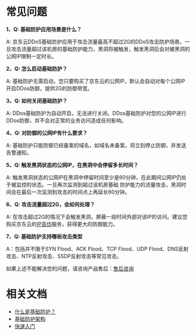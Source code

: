 # 常见问题

**1、Q: 基础防护应用场景是什么？**

A: 京东云DDoS基础防护应用于攻击流量最高不超过2G的DDoS攻击防护场景。一旦攻击流量超过该机房的基础防护能力，黑洞将被触发，触发黑洞后会对被黑洞的公网IP限制一定时长。

**2、Q: 怎么启动基础防护？**

A: 基础防护无需启动，您只要购买了京东云的公网IP，默认会自动对每个公网IP开启DDos防御，提供2G的防御带宽。

**3、Q: 如何关闭基础防护？**

A: DDos基础防护为自动开启，无法进行关闭。DDos基础防护对您的公网IP进行DDos防御，并不会对正常的业务访问造成任何影响。

**4、Q: 对防御的公网IP有什么要求？**

A: 基础防护只能防御已经备案的域名，如域名未备案，将立刻停止防御，并发送告警通知。

**5、Q: 触发黑洞状态的公网IP，在黑洞中会停留多长时间？**

A: 触发黑洞状态的公网IP在黑洞中停留时间至少是60分钟，在此期间公网IP仍处于被监控的状态。一旦再次监测到超过该机房基础
  防护能力的流量攻击，黑洞时间会在最后一次监测到攻击的时间点上再延长60分钟。
  
**6、Q: 攻击流量超过2G，会如何处理？**

A: 在攻击超过2G的情况下会触发黑洞，屏蔽一段时间外部对该IP的访问。建议您购买京东云的[IP高仿](https://www.jdcloud.com/products/ipanti)服务，获得更大的防御能力。

**7、Q: 基础防护支持哪些攻击类型**

A：包括并不限于SYN Flood、ACK Flood、TCP Flood、UDP Flood、DNS反射攻击、NTP反射攻击、SSDP反射攻击等常见攻击。

如果上述不能解决您的问题，请咨询产品售后：[售后咨询](https://ticket.jdcloud.com/myorder/form?cateId=2&questionId=13)

# 相关文档

- [什么是基础防护？](https://github.com/jdcloudcom/cn/blob/edit/documentation/Cloud-Security/Basic-Anti-DDoS/Introduction/Overview.md)
- [基础防护架构](https://github.com/jdcloudcom/cn/blob/edit/documentation/Cloud-Security/Basic-Anti-DDoS/Introduction/Basic-Infrastructure.md)
- [快速入门](https://github.com/jdcloudcom/cn/blob/edit/documentation/Cloud-Security/Basic-Anti-DDoS/Getting-Started/Basic-Anti-DDos-Started.md)
